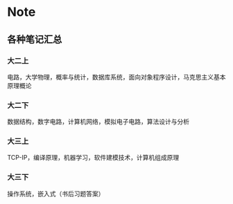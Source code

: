 # Note
## 各种笔记汇总
### 大二上<br>
  电路，大学物理，概率与统计，数据库系统，面向对象程序设计，马克思主义基本原理概论<br>
### 大二下<br>
  数据结构，数字电路，计算机网络，模拟电子电路，算法设计与分析<br>
### 大三上<br>
  TCP-IP，编译原理，机器学习，软件建模技术，计算机组成原理<br>
### 大三下<br>
  操作系统，嵌入式（书后习题答案）
